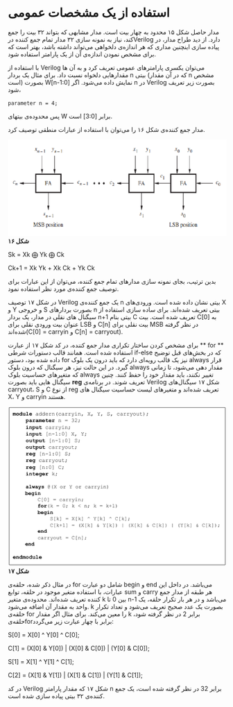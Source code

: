 # استفاده از یک مشخصات عمومی

مدار حاصل شکل ۱۵ محدود به چهار بیت است. مدار مشابهی که بتواند ۳۲ بیت را جمع کند، نیاز به نمونه سازی ۳۲ مدار تمام جمع کننده درVerilog دارد. از دید طراح مدار، در پیاده سازی اینچنین مداری که هر اندازه‌ی دلخواهی می‌تواند داشته باشد، بهتر است که برای مشخص نمودن اندازه‌ی آن از یک پارامتر استفاده شود.

با استفاده از Verilog می‌توان یکسری پارامترهای عمومی تعریف کرد و به آن ها مقدارهایی دلخواه نسبت داد. برای مثال یک بردار n بیتی \(که در آن مقدار n مشخص است\) بصورت W\[n-1:0\] نمایش داده می‌شود. اگر n در Verilog بصورت زیر تعریف شود،

```
parameter n = 4;
```

پس محدوده‌ی بیتهای W برابر \[3:0\] است.

مدار جمع کننده‌ی شکل ۱۶ را می‌توان با استفاده از عبارات منطقی توصیف کرد.

![](/assets/pic16.png)**شکل ۱۶**

 Sk = Xk ⨁ Yk ⨁ Ck

Ck+1 = Xk Yk + Xk Ck + Yk Ck

بدین ترتیب، بجای نمونه سازی مدارهای تمام جمع کننده، می‌توان از این عبارات برای توصیف جمع کننده‌ی مورد نظر استفاده نمود.

در شکل ۱۷ توصیف Verilog یک جمع کننده‌ی n بیتی نشان داده شده است. ورودی‌های X و Y و خروجی S بصورت بردارهای n بیتی تعریف شده‌اند. برای ساده سازی استفاده از سیگنال های نقلی در مدار، یک بردار n+1 بیتی بنام C تعریف شده است. بیت C\[0\] به عنوان بیت ورودی نقلی برای LSB و C\[n\] بیت نقلی برای MSB در نظر گرفته شده‌اند\(C\[0\] = carryin و C\[n\] = carryout\).

برای مشخص کردن ساختار تکراری مدار جمع کننده، در کد شکل ۱۷ از عبارت ** for ** استفاده شده است. همانند قالب دستورات شرطی if-else که در بخش‌های قبل توضیح داده شده بود، دستور for نیز یک قالب رویه‌ای دارد که باید درون یک بلوک always قرار گیرد. در این حالت نیز، هر سیگنال که درون بلوک always مقدار دهی می‌شود، تا زمانی که متغیرهای حساسیت بلوک always تغییر نکنند، باید مقدار خود را حفظ کنند. چنین سیگنال هایی باید بصورت **reg** تعریف شوند. در برنامه‌ی Verilog شکل ۱۷ سیگنال‌های carryout، S و C از نوع reg تعریف شده‌اند و متغیرهای لیست حساسیت سیگنال های X، Y و carryin هستند.

![](/assets/pic17.png)**شکل ۱۷**

در مثال ذکر شده، حلقه‌ی for شامل دو عبارت begin و end می‌باشد. در داخل این عبارات، با استفاده متغیر موجود در حلقه، توابع sum و carry هر طبقه از مدار جمع کننده تعریف شده‌اند. محدوده‌ی متغیر k بین 0 تا n-1 می‌باشد و در هر بار تکرار حلقه، یک واحد به مقدار آن اضافه می‌شود. k بصورت یک عدد صحیح تعریف می‌شود و تعداد تکرار حلقه‌ی for را معین می‌کند. برای مثال اگر مقدار k برابر 2 در نظر گرفته شود، حلقه‌یforبرابر با چهار عبارت زیر می‌گردد:

S\[0\] = X\[0\] ^ Y\[0\] ^ C\[0\];

C\[1\] = \(X\[0\] & Y\[0\]\) \| \(X\[0\] & C\[0\]\) \| \(Y\[0\] & C\[0\]\);

S\[1\] = X\[1\] ^ Y\[1\] ^ C\[1\];

C\[2\] = \(X\[1\] & Y\[1\]\) \| \(X\[1\] & C\[1\]\) \| \(Y\[1\] & C\[1\]\);

در کد Verilog شکل ۱۷ که مقدار پارامتر n برابر 32 در نظر گرفته شده است، یک جمع کننده‌ی ۳۲ بیتی پیاده سازی شده است.

 

